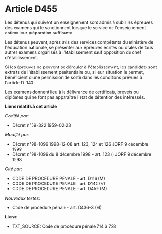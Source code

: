 # Article D455

Les détenus qui suivent un enseignement sont admis à subir les épreuves des examens qui le sanctionnent lorsque le service de
l'enseignement estime leur préparation suffisante.

Les détenus peuvent, après avis des services compétents du ministère de l'éducation nationale, se présenter aux épreuves
écrites ou orales de tous autres examens organisés à l'établissement sauf opposition du chef d'établissement.

Si les épreuves ne peuvent se dérouler à l'établissement, les candidats sont extraits de l'établissement pénitentiaire ou, si
leur situation le permet, bénéficient d'une permission de sortir dans les conditions prévues à l'article D. 143.

Les examens donnent lieu à la délivrance de certificats, brevets ou diplômes qui ne font pas apparaître l'état de détention
des intéressés.

**Liens relatifs à cet article**

_Codifié par_:

  - Décret n°59-322 1959-02-23

_Modifié par_:

  - Décret n°98-1099 1998-12-08 art. 123, 124 et 126 JORF 9 décembre 1998
  - Décret n°98-1099 du 8 décembre 1998 - art. 123 () JORF 9 décembre 1998

_Cité par_:

  - CODE DE PROCEDURE PENALE - art. D116 (M)
  - CODE DE PROCEDURE PENALE - art. D143 (V)
  - CODE DE PROCEDURE PENALE - art. D459 (M)

_Nouveaux textes_:

  - Code de procédure pénale - art. D436-3 (M)

**Liens**:

  - TXT_SOURCE: Code de procédure pénale 714 à 728
